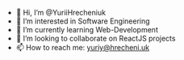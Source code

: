 - 👋 Hi, I’m @YuriiHrecheniuk
- 👀 I’m interested in Software Engineering
- 🌱 I’m currently learning Web-Development
- 💞️ I’m looking to collaborate on ReactJS projects
- 📫 How to reach me: yuriy@hrecheni.uk

<!---
YuriiHrecheniuk/YuriiHrecheniuk is a ✨ special ✨ repository because its `README.md` (this file) appears on your GitHub profile.
You can click the Preview link to take a look at your changes.
--->
